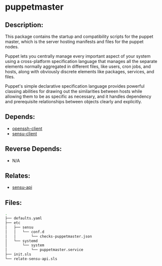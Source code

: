 # puppetmaster

## Description:

This package contains the startup and compatibility scripts for the puppet master, which is the server hosting manifests and files for the puppet nodes.

Puppet lets you centrally manage every important aspect of your system using a cross-platform specification language that manages all the separate elements normally aggregated in different files, like users, cron jobs, and hosts, along with obviously discrete elements like packages, services, and files.

Puppet's simple declarative specification language provides powerful classing abilities for drawing out the similarities between hosts while allowing them to be as specific as necessary, and it handles dependency and prerequisite relationships between objects clearly and explicitly.

## Depends:

  -  [openssh-client](/salt/openssh-client)
  -  [sensu-client](/salt/sensu-client)

## Reverse Depends:

  -  N/A

## Relates:

  -  [sensu-api](/salt/sensu-api)

## Files:

```bash
.
├── defaults.yaml
├── etc
│   ├── sensu
│   │   └── conf.d
│   │       └── checks-puppetmaster.json
│   └── systemd
│       └── system
│           └── puppetmaster.service
├── init.sls
└── relate-sensu-api.sls
```
